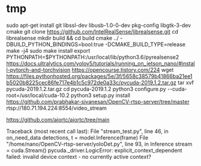 # tmp
sudo apt-get install git libssl-dev libusb-1.0-0-dev pkg-config libgtk-3-dev cmake
git clone https://github.com/IntelRealSense/librealsense.git
cd librealsense
mkdir build && cd build
cmake ../ -DBUILD_PYTHON_BINDINGS=bool:true -DCMAKE_BUILD_TYPE=release
make -j4
sudo make install
export PYTHONPATH=$PYTHONPATH:/usr/local/lib/python3.6/pyrealsense2
https://docs.ultralytics.com/yolov5/tutorials/running_on_jetson_nano/#install-pytorch-and-torchvision
https://opencourse.tistory.com/224
wget https://files.pythonhosted.org/packages/5e/3f/5658c38579b41866ba21ee1b5020b8225cec86fe717e4b1c5c972de0a33c/pycuda-2019.1.2.tar.gz
tar xvf pycuda-2019.1.2.tar.gz
cd pycuda-2019.1.2
python3 configure.py --cuda-root=/usr/local/cuda-10.2
python3 setup.py install
https://github.com/prabhakar-sivanesan/OpenCV-rtsp-server/tree/master
rtsp://180.71.194.224:8554/video_stream

https://github.com/aiortc/aiortc/tree/main


Traceback (most recent call last):
  File "stream_test.py", line 46, in on_need_data
    detections, t = model.Inference(frame)
  File "/home/nano/OpenCV-rtsp-server/yoloDet.py", line 93, in Inference
    stream = cuda.Stream()
pycuda._driver.LogicError: explicit_context_dependent failed: invalid device context - no currently active context?
